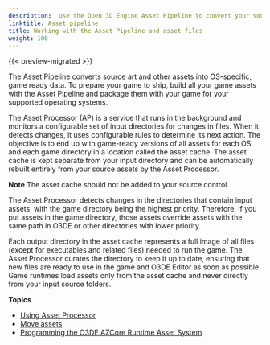 ```yaml
---
description:  Use the Open 3D Engine Asset Pipeline to convert your source art and other assets into game ready data. 
linktitle: Asset pipeline
title: Working with the Asset Pipeline and asset files
weight: 100
---
```


{{< preview-migrated >}}

The Asset Pipeline converts source art and other assets into OS-specific, game ready data. To prepare your game to ship, build all your game assets with the Asset Pipeline and package them with your game for your supported operating systems.

The Asset Processor (AP) is a service that runs in the background and monitors a configurable set of input directories for changes in files. When it detects changes, it uses configurable rules to determine its next action. The objective is to end up with game-ready versions of all assets for each OS and each game directory in a location called the asset cache. The asset cache is kept separate from your input directory and can be automatically rebuilt entirely from your source assets by the Asset Processor.

**Note**
The asset cache should not be added to your source control.

The Asset Processor detects changes in the directories that contain input assets, with the game directory being the highest priority. Therefore, if you put assets in the game directory, those assets override assets with the same path in O3DE or other directories with lower priority.

Each output directory in the asset cache represents a full image of all files (except for executables and related files) needed to run the game. The Asset Processor curates the directory to keep it up to date, ensuring that new files are ready to use in the game and O3DE Editor as soon as possible. Game runtimes load assets only from the asset cache and never directly from your input source folders.

**Topics**

+ [Using Asset Processor](/docs/user-guide/assets/pipeline/processor)
+ [Move assets](./move-assets)
+ [Programming the O3DE AZCore Runtime Asset System](/docs/user-guide/assets/pipeline/asset-system-programming)
